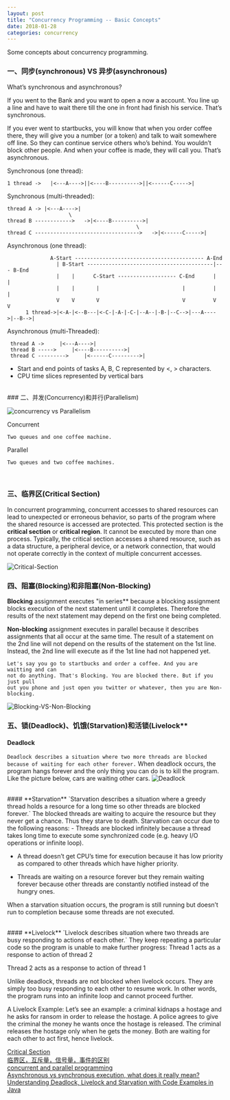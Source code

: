 ```yaml
---
layout: post
title: "Concurrency Programming -- Basic Concepts"
date: 2018-01-28
categories: concurrency
---
```


Some concepts about concurrency programming.

### 一、同步(synchronous) VS 异步(asynchronous)
What’s synchronous and asynchronous?

If you went to the Bank and you want to open a now a account.
You line up a line and have to wait there till the one in front had finish his service.
That’s synchronous.

If you ever went to startbucks, you will know that when you order coffee there, they will give you a number (or a token) and talk to wait somewhere off line. So they can continue service others who’s behind. You wouldn’t block other people. And when your coffee is made, they will call you.
That’s asynchronous.

Synchronous (one thread):  

    1 thread ->   |<---A---->||<----B---------->||<------C----->|

Synchronous (multi-threaded):

    thread A -> |<---A---->|   
                        \  
    thread B ------------>   ->|<----B---------->|   
                                              \   
    thread C ---------------------------------->   ->|<------C----->| 

Asynchronous (one thread):

                  A-Start ------------------------------------------ A-End   
                    | B-Start -----------------------------------------|--- B-End   
                    |    |      C-Start ------------------- C-End      |      |   
                    |    |       |                           |         |      |
                    V    V       V                           V         V      V  
          1 thread->|<-A-|<--B---|<-C-|-A-|-C-|--A--|-B-|--C-->|---A---->|--B-->| 

Asynchronous (multi-Threaded):
    
     thread A ->     |<---A---->|
     thread B ----->     |<----B---------->| 
     thread C --------->     |<------C--------->|
 
 * Start and end points of tasks A, B, C represented by <, > characters.
 * CPU time slices represented by vertical bars

<br>
### 二、并发(Concurrency)和并行(Parallelism)

![concurrency vs Parallelism]({{"/assets/Concurrency-vs-Parallelism.png"}})

Concurrent  

    Two queues and one coffee machine.

Parallel

    Two queues and two coffee machines.

   
<br>

### 三、临界区(Critical Section)

In concurrent programming, concurrent accesses to shared resources can lead to unexpected or erroneous behavior, so parts of the program where the shared resource is accessed are protected. This protected section is the **critical section** or **critical region**. It cannot be executed by more than one process. Typically, the critical section accesses a shared resource, such as a data structure, a peripheral device, or a network connection, that would not operate correctly in the context of multiple concurrent accesses.


![Critical-Section]({{"/assets/Critical-Section.jpg"}})

### 四、阻塞(Blocking)和非阻塞(Non-Blocking)

**Blocking** assignment executes "in series** because a blocking assignment blocks execution of the next statement until it completes. Therefore the results of the next statement may depend on the first one being completed.

**Non-blocking** assignment executes in parallel because it describes assignments that all occur at the same time. The result of a statement on the 2nd line will not depend on the results of the statement on the 1st line. Instead, the 2nd line will execute as if the 1st line had not happened yet.

    Let's say you go to startbucks and order a coffee. And you are waitting and can
    not do anything. That's Blocking. You are blocked there. But if you just pull 
    out you phone and just open you twitter or whatever, then you are Non-blocking.

![Blocking-VS-Non-Blocking]({{"/assets/Blocking-VS-Non-Blocking.png"}})

### 五、锁(Deadlock)、饥饿(Starvation)和活锁(Livelock**

#### **Deadlock**  
`Deadlock describes a situation where two more threads are blocked because of waiting for each other forever.` When deadlock occurs, the program hangs forever and the only thing you can do is to kill the program.  
Like the picture below, cars are waiting other cars.
![Deadlock]({{"/assets/deadlock.jpg"}})

<br>
#### **Starvation**
`Starvation describes a situation where a greedy thread holds a resource for a long time so other threads are blocked forever.` The blocked threads are waiting to acquire the resource but they never get a chance. Thus they starve to death.
Starvation can occur due to the following reasons:
- Threads are blocked infinitely because a thread takes long time to execute some synchronized code (e.g. heavy I/O operations or infinite loop).

- A thread doesn’t get CPU’s time for execution because it has low priority as compared to other threads which have higher priority.

- Threads are waiting on a resource forever but they remain waiting forever because other threads are constantly notified instead of the hungry ones.

When a starvation situation occurs, the program is still running but doesn’t run to completion because some threads are not executed.

<br>
#### **Livelock**
`Livelock describes situation where two threads are busy responding to actions of each other.` They keep repeating a particular code so the program is unable to make further progress:
Thread 1 acts as a response to action of thread 2

Thread 2 acts as a response to action of thread 1

Unlike deadlock, threads are not blocked when livelock occurs. They are simply too busy responding to each other to resume work. In other words, the program runs into an infinite loop and cannot proceed further.
 
A Livelock Example:
Let’s see an example: a criminal kidnaps a hostage and he asks for ransom in order to release the hostage. A police agrees to give the criminal the money he wants once the hostage is released. The criminal releases the hostage only when he gets the money. Both are waiting for each other to act first, hence livelock.


[Critical Section](https://en.wikipedia.org/wiki/Critical_section)  
[临界区，互斥量，信号量，事件的区别](http://blog.csdn.net/bao_qibiao/article/details/4516196)  
[concurrent and parallel programming](https://joearms.github.io/published/2013-04-05-concurrent-and-parallel-programming.html)  
[Asynchronous vs synchronous execution, what does it really mean?](https://stackoverflow.com/questions/748175/asynchronous-vs-synchronous-execution-what-does-it-really-mean)  
[Understanding Deadlock, Livelock and Starvation with Code Examples in Java](http://www.codejava.net/java-core/concurrency/understanding-deadlock-livelock-and-starvation-with-code-examples-in-java)
